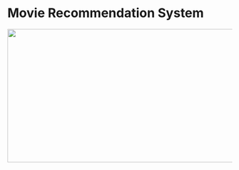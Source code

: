 # Movie Recommendation System


<div align="center">

<img height="300" width="900" src="https://github.com/saadbinwasi/movie-recommadation-model/blob/main/Screenshot%202025-03-25%20at%202.21.07%E2%80%AFAM.png">

</div>